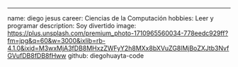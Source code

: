 ---
name: diego jesus
career: Ciencias de la Computación
hobbies: Leer y programar
description: Soy divertido
image: https://plus.unsplash.com/premium_photo-1710965560034-778eedc929ff?fm=jpg&q=60&w=3000&ixlib=rb-4.1.0&ixid=M3wxMjA3fDB8MHxzZWFyY2h8MXx8bXVuZG8lMjBoZXJtb3NvfGVufDB8fDB8fHww
github: diegohuayta-code
